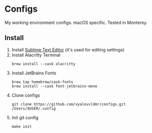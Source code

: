 # Configs
My working environment configs. macOS specific. Tested in Monterey.

## Install

1. Install [Sublime Text Editor](https://www.sublimetext.com/download_thanks?target=mac) (it's used for editing settings)
1. Install Alacritty Terminal
    ```
    brew install --cask alacritty
    ```
1. Install JetBrains Fonts
    ```
    brew tap homebrew/cask-fonts
    brew install --cask font-jetbrains-mono
    ```
1. Clone configs
    ```
    git clone https://github.com/vyalovvldmr/configs.git /Users/$USER/.config
    ```
1. Init git config
    ```
    make init
    ```
